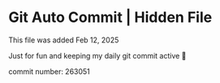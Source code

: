 # Git Auto Commit | Hidden File

This file was added Feb 12, 2025

Just for fun and keeping my daily git commit active 🤪

commit number: 263051
